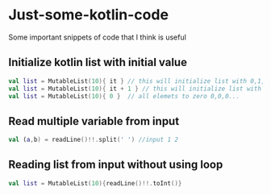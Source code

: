 # Just-some-kotlin-code
Some important snippets of code that I think is useful 

## Initialize kotlin list with initial value
```kotlin
val list = MutableList(10){ it } // this will initialize list with 0,1,2,3...9
val list = MutableList(10){ it + 1 } // this will initialize list with 1,2,3...10
val list = MutableList(10){ 0 }  // all elemets to zero 0,0,0...
```
## Read multiple variable from input
```kotlin
val (a,b) = readLine()!!.split(' ') //input 1 2
```
## Reading list from input without using loop
```kotlin
val list = MutableList(10){readLine()!!.toInt()}
```
